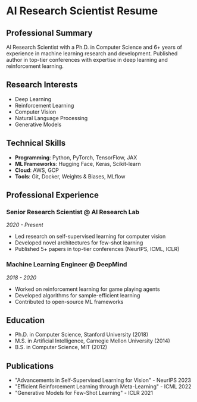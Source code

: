 # AI Research Scientist Resume

## Professional Summary
AI Research Scientist with a Ph.D. in Computer Science and 6+ years of experience in machine learning research and development. Published author in top-tier conferences with expertise in deep learning and reinforcement learning.

## Research Interests
- Deep Learning
- Reinforcement Learning
- Computer Vision
- Natural Language Processing
- Generative Models

## Technical Skills
- **Programming**: Python, PyTorch, TensorFlow, JAX
- **ML Frameworks**: Hugging Face, Keras, Scikit-learn
- **Cloud**: AWS, GCP
- **Tools**: Git, Docker, Weights & Biases, MLflow

## Professional Experience

### Senior Research Scientist @ AI Research Lab
*2020 - Present*
- Led research on self-supervised learning for computer vision
- Developed novel architectures for few-shot learning
- Published 5+ papers in top-tier conferences (NeurIPS, ICML, ICLR)

### Machine Learning Engineer @ DeepMind
*2018 - 2020*
- Worked on reinforcement learning for game playing agents
- Developed algorithms for sample-efficient learning
- Contributed to open-source ML frameworks

## Education
- Ph.D. in Computer Science, Stanford University (2018)
- M.S. in Artificial Intelligence, Carnegie Mellon University (2014)
- B.S. in Computer Science, MIT (2012)

## Publications
- "Advancements in Self-Supervised Learning for Vision" - NeurIPS 2023
- "Efficient Reinforcement Learning through Meta-Learning" - ICML 2022
- "Generative Models for Few-Shot Learning" - ICLR 2021

